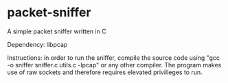 # packet-sniffer
A simple packet sniffer written in C

Dependency: libpcap

Instructions: in order to run the sniffer, compile the source code using "gcc -o sniffer sniffer.c utils.c -lpcap" or any other compiler. The program makes use of raw sockets and therefore requires elevated privilleges to run. 
